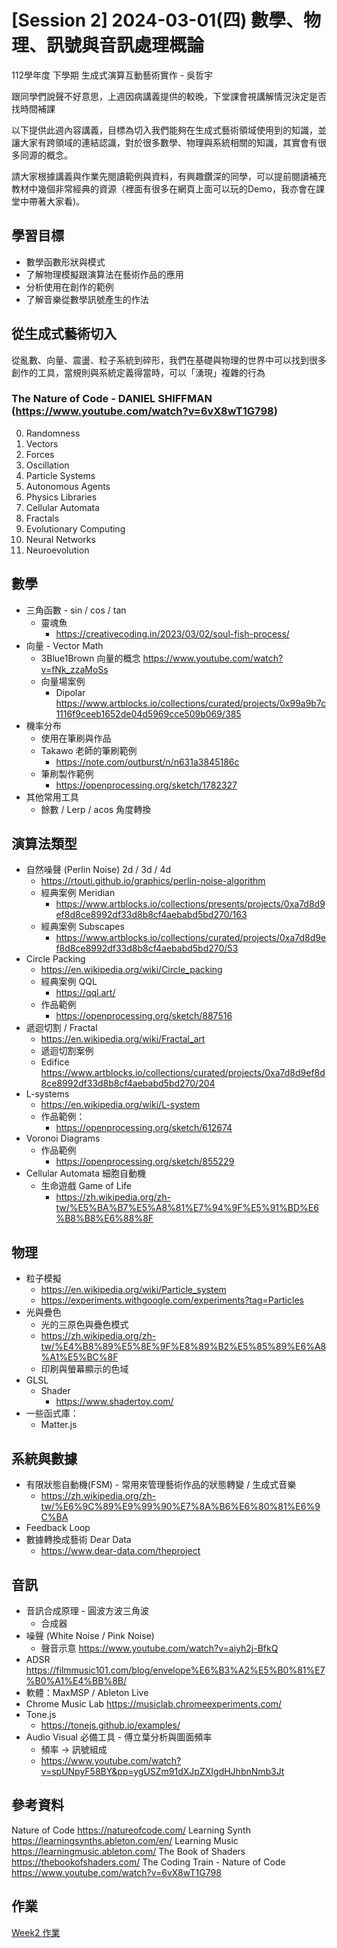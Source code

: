 # [Session 2] 2024-03-01(四) 數學、物理、訊號與音訊處理概論 
112學年度 下學期 生成式演算互動藝術實作 - 吳哲宇

跟同學們說聲不好意思，上週因病講義提供的較晚，下堂課會視講解情況決定是否找時間補課

以下提供此週內容講義，目標為切入我們能夠在生成式藝術領域使用到的知識，並讓大家有跨領域的連結認識，對於很多數學、物理與系統相關的知識，其實會有很多同源的概念。

請大家根據講義與作業先閱讀範例與資料，有興趣鑽深的同學，可以提前閱讀補充教材中幾個非常經典的資源（裡面有很多在網頁上面可以玩的Demo，我亦會在課堂中帶著大家看)。

## 學習目標
* 數學函數形狀與模式
* 了解物理模擬跟演算法在藝術作品的應用 
* 分析使用在創作的範例
* 了解音樂從數學訊號產生的作法


## 從生成式藝術切入
從亂數、向量、震盪、粒子系統到碎形，我們在基礎與物理的世界中可以找到很多創作的工具，當規則與系統定義得當時，可以「湧現」複雜的行為

### The Nature of Code - DANIEL SHIFFMAN (https://www.youtube.com/watch?v=6vX8wT1G798)
0. Randomness
1. Vectors
2. Forces
3. Oscillation
4. Particle Systems
5. Autonomous Agents
6. Physics Libraries
7. Cellular Automata
8. Fractals
9. Evolutionary Computing
10. Neural Networks
11. Neuroevolution


## 數學
* 三角函數 - sin / cos / tan
    * 靈魂魚
        * https://creativecoding.in/2023/03/02/soul-fish-process/
* 向量 - Vector Math
    * 3Blue1Brown 向量的概念 https://www.youtube.com/watch?v=fNk_zzaMoSs
    * 向量場案例 
        * Dipolar https://www.artblocks.io/collections/curated/projects/0x99a9b7c1116f9ceeb1652de04d5969cce509b069/385
* 機率分布
    * 使用在筆刷與作品
    * Takawo 老師的筆刷範例
        * https://note.com/outburst/n/n631a3845186c
    * 筆刷製作範例
        * https://openprocessing.org/sketch/1782327
* 其他常用工具
    * 餘數 / Lerp / acos 角度轉換

## 演算法類型
* 自然噪聲 (Perlin Noise) 2d / 3d / 4d
    * https://rtouti.github.io/graphics/perlin-noise-algorithm
    * 經典案例 Meridian
        * https://www.artblocks.io/collections/presents/projects/0xa7d8d9ef8d8ce8992df33d8b8cf4aebabd5bd270/163
    * 經典案例 Subscapes
        * https://www.artblocks.io/collections/curated/projects/0xa7d8d9ef8d8ce8992df33d8b8cf4aebabd5bd270/53
* Circle Packing
    * https://en.wikipedia.org/wiki/Circle_packing
    * 經典案例 QQL
        * https://qql.art/
    * 作品範例
        * https://openprocessing.org/sketch/887516
* 遞迴切割 / Fractal
    * https://en.wikipedia.org/wiki/Fractal_art
    * 遞迴切割案例
    * Edifice https://www.artblocks.io/collections/curated/projects/0xa7d8d9ef8d8ce8992df33d8b8cf4aebabd5bd270/204
* L-systems
    * https://en.wikipedia.org/wiki/L-system
    * 作品範例：
        * https://openprocessing.org/sketch/612674
* Voronoi Diagrams
    * 作品範例
        * https://openprocessing.org/sketch/855229
* Cellular Automata 細胞自動機
    * 生命遊戲 Game of Life
        * https://zh.wikipedia.org/zh-tw/%E5%BA%B7%E5%A8%81%E7%94%9F%E5%91%BD%E6%B8%B8%E6%88%8F


## 物理
* 粒子模擬 
    * https://en.wikipedia.org/wiki/Particle_system
    * https://experiments.withgoogle.com/experiments?tag=Particles
* 光與疊色
    * 光的三原色與疊色模式
    * https://zh.wikipedia.org/zh-tw/%E4%B8%89%E5%8E%9F%E8%89%B2%E5%85%89%E6%A8%A1%E5%BC%8F
    * 印刷與螢幕顯示的色域
* GLSL
    * Shader
        * https://www.shadertoy.com/
* 一些函式庫：
    * Matter.js

## 系統與數據
* 有限狀態自動機(FSM) - 常用來管理藝術作品的狀態轉變 / 生成式音樂
    * https://zh.wikipedia.org/zh-tw/%E6%9C%89%E9%99%90%E7%8A%B6%E6%80%81%E6%9C%BA
* Feedback Loop
* 數據轉換成藝術 Dear Data
    * https://www.dear-data.com/theproject


## 音訊
* 音訊合成原理 - 圓波方波三角波
    * 合成器
* 噪聲 (White Noise / Pink Noise)
    * 聲音示意 https://www.youtube.com/watch?v=aiyh2j-BfkQ
* ADSR https://filmmusic101.com/blog/envelope%E6%B3%A2%E5%B0%81%E7%B0%A1%E4%BB%8B/
* 軟體：MaxMSP / Ableton Live
* Chrome Music Lab https://musiclab.chromeexperiments.com/
* Tone.js 
    * https://tonejs.github.io/examples/
* Audio Visual 必備工具 - 傅立葉分析與圖面頻率
    * 頻率 -> 訊號組成 
    * https://www.youtube.com/watch?v=spUNpyF58BY&pp=ygUSZm91dXJpZXIgdHJhbnNmb3Jt


## 參考資料
Nature of Code https://natureofcode.com/
Learning Synth https://learningsynths.ableton.com/en/
Learning Music https://learningmusic.ableton.com/
The Book of Shaders https://thebookofshaders.com/
The Coding Train - Nature of Code https://www.youtube.com/watch?v=6vX8wT1G798


## 作業
[Week2 作業](https://docs.google.com/document/d/11ftFL4PhEMP20JcaAvzi5GX3YwUzQsFqtYe1Gyi9wl4/edit)